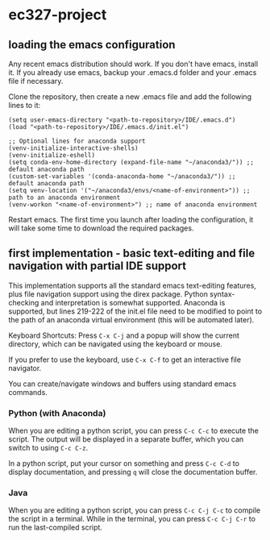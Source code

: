# ec327-project

## loading the emacs configuration
Any recent emacs distribution should work.  If you don't have emacs, install it.
If you already use emacs, backup your .emacs.d folder and your .emacs file if necessary.

Clone the repository, then create a new .emacs file and add the following lines to it:
```
(setq user-emacs-directory "<path-to-repository>/IDE/.emacs.d")
(load "<path-to-repository>/IDE/.emacs.d/init.el")

;; Optional lines for anaconda support
(venv-initialize-interactive-shells)
(venv-initialize-eshell)
(setq conda-env-home-directory (expand-file-name "~/anaconda3/")) ;; default anaconda path
(custom-set-variables '(conda-anaconda-home "~/anaconda3/")) ;; default anaconda path
(setq venv-location '("~/anaconda3/envs/<name-of-environment>")) ;; path to an anaconda environment
(venv-workon "<name-of-environment>") ;; name of anaconda environment

```
Restart emacs.  The first time you launch after loading the configuration, it will take some time to download the required packages.


## first implementation - basic text-editing and file navigation with partial IDE support
This implementation supports all the standard emacs text-editing features, plus file navigation support using the direx package.  Python syntax-checking and interpretation is somewhat supported.  Anaconda is supported, but lines 219-222 of the init.el file need to be modified to point to the path of an anaconda virtual environment (this will be automated later).

Keyboard Shortcuts:
Press `C-x C-j` and a popup will show the current directory, which can be navigated using the keyboard or mouse.

If you prefer to use the keyboard, use `C-x C-f` to get an interactive file navigator.

You can create/navigate windows and buffers using standard emacs commands.

### Python (with Anaconda)

When you are editing a python script, you can press `C-c C-c` to execute the script.  The output will be displayed in a separate buffer, which you can switch to using `C-c C-z`.

In a python script, put your cursor on something and press `C-c C-d` to display documentation, and pressing `q` will close the documentation buffer.

### Java
When you are editing a python script, you can press `C-c C-j C-c` to compile the script in a terminal.  While in the terminal, you can press `C-c C-j C-r` to run the last-compiled script.
